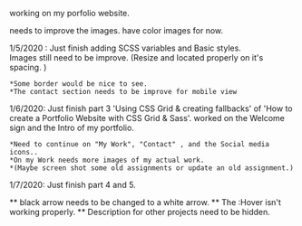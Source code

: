 working on my  porfolio  website.


needs to improve the images. have color images for now.

1/5/2020 : Just finish adding SCSS variables and Basic styles.  
    Images still need to be improve. (Resize and located properly on it's spacing. )

    *Some border would be nice to see.
    *The contact section needs to be improve for mobile view
    
1/6/2020:
    Just finish part 3 'Using CSS Grid & creating fallbacks' of 'How to create a Portfolio Website with CSS Grid & Sass'.
    worked on the Welcome sign and the Intro of my portfolio.  
    
    *Need to continue on "My Work", "Contact" , and the Social media icons..
    *On my Work needs more images of my actual work. 
    *(Maybe screen shot some old assignments or update an old assignment.)
    
    


    
1/7/2020:
Just finish part 4 and 5.

** black arrow needs to be changed to a white arrow.
** The :Hover isn't working properly. 
** Description for other projects need to be hidden.
